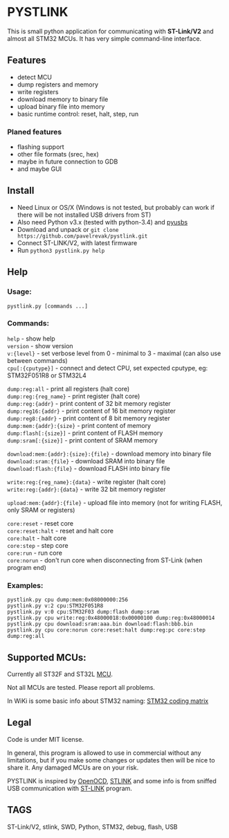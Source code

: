 # PYSTLINK

This is small python application for communicating with **ST-Link/V2** and almost all STM32 MCUs. It has very simple command-line interface.

## Features

- detect MCU
- dump registers and memory
- write registers
- download memory to binary file
- upload binary file into memory
- basic runtime control: reset, halt, step, run

### Planed features

- flashing support
- other file formats (srec, hex)
- maybe in future connection to GDB
- and maybe GUI

## Install

- Need Linux or OS/X (Windows is not tested, but probably can work if there will be not installed USB drivers from ST)
- Also need Python v3.x (tested with python-3.4) and [pyusbs](https://github.com/walac/pyusb)
- Download and unpack or `git clone https://github.com/pavelrevak/pystlink.git`
- Connect ST-LINK/V2, with latest firmware
- Run `python3 pystlink.py help`

## Help

### Usage:
  `pystlink.py [commands ...]`

### Commands:
  `help` - show help<br />
  `version` - show version<br />
  `v:{level}` - set verbose level from 0 - minimal to 3 - maximal (can also use between commands)<br />
  `cpu[:{cputype}]` - connect and detect CPU, set expected cputype, eg: STM32F051R8 or STM32L4

  `dump:reg:all` - print all registers (halt core)<br />
  `dump:reg:{reg_name}` - print register (halt core)<br />
  `dump:reg:{addr}` - print content of 32 bit memory register<br />
  `dump:reg16:{addr}` - print content of 16 bit memory register<br />
  `dump:reg8:{addr}` - print content of 8 bit memory register<br />
  `dump:mem:{addr}:{size}` - print content of memory<br />
  `dump:flash[:{size}]` - print content of FLASH memory<br />
  `dump:sram[:{size}]` - print content of SRAM memory

  `download:mem:{addr}:{size}:{file}` - download memory into binary file<br />
  `download:sram:{file}` - download SRAM into binary file<br />
  `download:flash:{file}` - download FLASH into binary file

  `write:reg:{reg_name}:{data}` - write register (halt core)<br />
  `write:reg:{addr}:{data}` - write 32 bit memory register

  `upload:mem:{addr}:{file}` - upload file into memory (not for writing FLASH, only SRAM or registers)

  `core:reset` - reset core<br />
  `core:reset:halt` - reset and halt core<br />
  `core:halt` - halt core<br />
  `core:step` - step core<br />
  `core:run` - run core<br />
  `core:norun` - don't run core when disconnecting from ST-Link (when program end)

### Examples:
```
pystlink.py cpu dump:mem:0x08000000:256
pystlink.py v:2 cpu:STM32F051R8
pystlink.py v:0 cpu:STM32F03 dump:flash dump:sram
pystlink.py cpu write:reg:0x48000018:0x00000100 dump:reg:0x48000014
pystlink.py cpu download:sram:aaa.bin download:flash:bbb.bin
pystlink.py cpu core:norun core:reset:halt dump:reg:pc core:step dump:reg:all
```

## Supported MCUs:

Currently all ST32F and ST32L [MCU](http://www.st.com/web/en/catalog/mmc/FM141/SC1169).

Not all MCUs are tested. Please report all problems.

In WiKi is some basic info about STM32 naming: [STM32 coding matrix](https://github.com/pavelrevak/pystlink/wiki/STM32-coding-matrix)

## Legal

Code is under MIT license.

In general, this program is allowed to use in commercial without any limitations, but if you make some changes or updates then will be nice to share it. Any damaged MCUs are on your risk.

PYSTLINK is inspired by [OpenOCD](http://openocd.org/), [STLINK](https://github.com/texane/stlink) and some info is from sniffed USB communication with [ST-LINK](http://www.st.com/web/en/catalog/tools/PF258168) program.

## TAGS
ST-Link/V2, stlink, SWD, Python, STM32, debug, flash, USB
